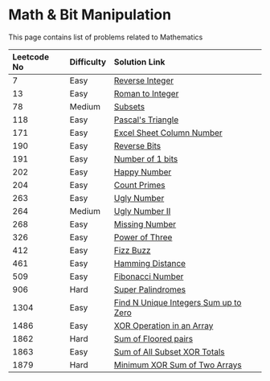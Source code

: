 # Math & Bit Manipulation

This page contains list of problems related to Mathematics

| Leetcode No | Difficulty | Solution Link |
| :--- | :--- | :--- |
| 7 | Easy | [Reverse Integer](../leetcode-easy/leetcode-7-reverse-integer.md) |
| 13 | Easy | [Roman to Integer](../leetcode-easy/leetcode-13-roman-to-integer.md) |
| 78 | Medium | [Subsets](../leetcode-medium/leetcode-78-subsets.md) |
| 118 | Easy | [Pascal's Triangle](../leetcode-easy/leetcode-118-pascals-triangle.md) |
| 171 | Easy | [Excel Sheet Column Number](../leetcode-easy/leetcode-171-excel-sheet-column-number.md) |
| 190 | Easy | [Reverse Bits](../leetcode-easy/leetcode-190-reverse-bits.md) |
| 191 | Easy | [Number of 1 bits](../leetcode-easy/leetcode-191-number-of-1-bits.md) |
| 202 | Easy | [Happy Number](../leetcode-easy/leetcode-202-happy-number.md) |
| 204 | Easy | [Count Primes](../leetcode-easy/leetcode-204-count-primes.md) |
| 263 | Easy | [Ugly Number](../leetcode-easy/leetcode-204-count-primes.md) |
| 264 | Medium | [Ugly Number II](../leetcode-medium/leetcode-264-ugly-number-ii.md) |
| 268 | Easy | [Missing Number](../leetcode-easy/leetcode-268-missing-number.md) |
| 326 | Easy | [Power of Three](../leetcode-easy/leetcode-326-power-of-three.md) |
| 412 | Easy | [Fizz Buzz](../leetcode-easy/leetcode-412-fizz-buzz.md) |
| 461 | Easy | [Hamming Distance](../leetcode-easy/leetcode-461-hamming-distance.md) |
| 509 | Easy | [Fibonacci Number](../leetcode-easy/leetcode-509-fibonacci-number.md) |
| 906 | Hard | [Super Palindromes](../leetcode-hard/leetcode-906-super-palindromes.md) |
| 1304 | Easy | [Find N Unique Integers Sum up to Zero](../leetcode-easy/leetcode-1304-find-n-unique-integers-sum-up-to-zero.md) |
| 1486 | Easy | [XOR Operation in an Array](../leetcode-easy/leetcode-1486-xor-operation-in-an-array.md) |
| 1862 | Hard | [Sum of Floored pairs](../leetcode-hard/leetcode-1862-sum-of-floored-pairs.md) |
| 1863 | Easy | [Sum of All Subset XOR Totals](../leetcode-easy/leetcode-1863-sum-of-all-subset-xor-totals.md) |
| 1879 | Hard | [Minimum XOR Sum of Two Arrays](../leetcode-hard/leetcode-1879-minimum-xor-sum-of-two-arrays.md) |





